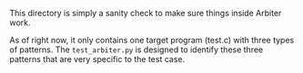 This directory is simply a sanity check to make sure things inside Arbiter work.

As of right now, it only contains one target program (test.c) with three types of patterns.
The `test_arbiter.py` is designed to identify these three patterns that are very specific to the test case.